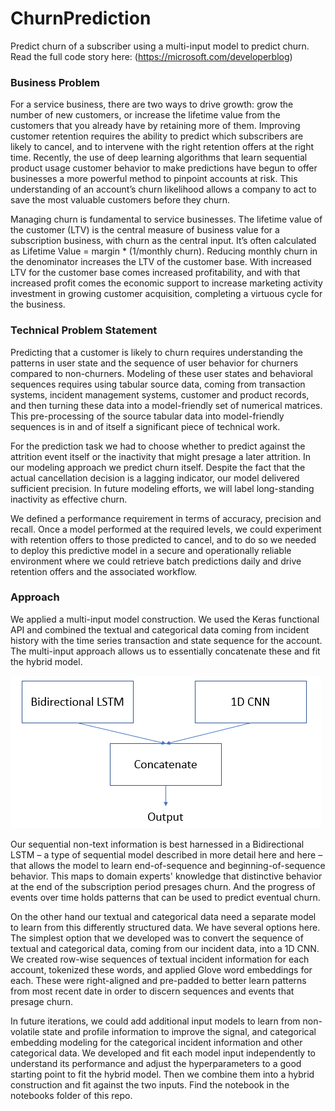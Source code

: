# ChurnPrediction
Predict churn of a subscriber using a multi-input model to predict churn.
Read the full code story here: (https://microsoft.com/developerblog)

### Business Problem

For a service business, there are two ways to drive growth: grow the number of new customers, or increase the lifetime value from the customers that you already have by retaining more of them. Improving customer retention requires the ability to predict which subscribers are likely to cancel, and to intervene with the right retention offers at the right time. Recently, the use of deep learning algorithms that learn sequential product usage customer behavior to make predictions have begun to offer businesses a more powerful method to pinpoint accounts at risk. This understanding of an account’s churn likelihood allows a company to act to save the most valuable customers before they churn.
 
Managing churn is fundamental to service businesses. The lifetime value of the customer (LTV) is the central measure of business value for a subscription business, with churn as the central input. It’s often calculated as Lifetime Value = margin * (1/monthly churn). Reducing monthly churn in the denominator increases the LTV of the customer base. With increased LTV for the customer base comes increased profitability, and with that increased profit comes the economic support to increase marketing activity investment in growing customer acquisition, completing a virtuous cycle for the business.

### Technical Problem Statement

Predicting that a customer is likely to churn requires understanding the patterns in user state and the sequence of user behavior for churners compared to non-churners. Modeling of these user states and behavioral sequences requires using tabular source data, coming from transaction systems, incident management systems, customer and product records, and then turning these data into a model-friendly set of numerical matrices. This pre-processing of the source tabular data into model-friendly sequences is in and of itself a significant piece of technical work.

For the prediction task we had to choose whether to predict against the attrition event itself or the inactivity that might presage a later attrition. In our modeling approach we predict churn itself. Despite the fact that the actual cancellation decision is a lagging indicator, our model delivered sufficient precision. In future modeling efforts, we will label long-standing inactivity as effective churn.

We defined a performance requirement in terms of accuracy, precision and recall. Once a model performed at the required levels, we could experiment with retention offers to those predicted to cancel, and to do so we needed to deploy this predictive model in a secure and operationally reliable environment where we could retrieve batch predictions daily and drive retention offers and the associated workflow.

### Approach

We applied a multi-input model construction. We used the Keras functional API and combined the textual and categorical data coming from incident history with the time series transaction and state sequence for the account.  The multi-input approach allows us to essentially concatenate these and fit the hybrid model.

![alt text](https://github.com/SingingData/ChurnPrediction/blob/master/images/hybrid_ML_model_architecture.png)

Our sequential non-text information is best harnessed in a Bidirectional LSTM – a type of sequential model described in more detail here and here – that allows the model to learn end-of-sequence and beginning-of-sequence behavior. This maps to domain experts' knowledge that distinctive behavior at the end of the subscription period presages churn.  And the progress of events over time holds patterns that can be used to predict eventual churn.

On the other hand our textual and categorical data need a separate model to learn from this differently structured data. We have several options here. The simplest option that we  developed was to convert the sequence of textual and categorical data, coming from our incident data, into a 1D CNN. We created row-wise sequences of textual incident information for each account, tokenized these words, and applied Glove word embeddings for each. These were right-aligned and pre-padded to better learn patterns from most recent date in order to discern sequences and events that presage churn.

In future iterations, we could add additional input models to learn from non-volatile state and profile information to improve the signal, and categorical embedding modeling for the categorical incident information and other categorical data.
We developed and fit each model input independently to understand its performance and adjust the hyperparameters to a good starting point to fit the hybrid model. Then we combine them into a hybrid construction and fit against the two inputs.  Find the notebook in the notebooks folder of this repo.

